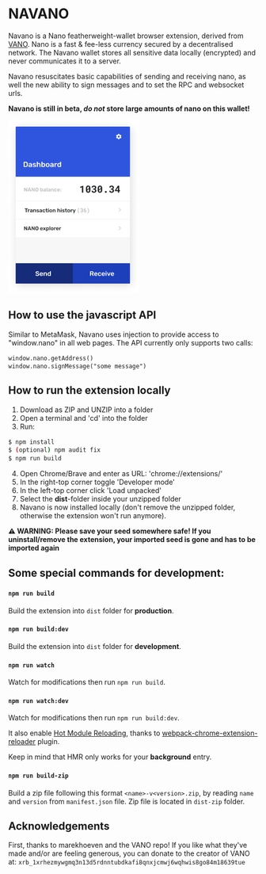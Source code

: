 # NAVANO
Navano is a Nano featherweight-wallet browser extension, derived from [VANO](https://github.com/marekhoeven/VANO). Nano is a fast & fee-less currency secured by a decentralised network. The Navano wallet stores all sensitive data locally (encrypted) and never communicates it to a server. 

Navano resuscitates basic capabilities of sending and receiving nano, as well the new ability to sign messages and to set the RPC and websocket urls.

**Navano is still in beta, *do not* store large amounts of nano on this wallet!**

![Dashboard](https://github.com/thandal/navano/blob/master/dashboard.png)

## How to use the javascript API

Similar to MetaMask, Navano uses injection to provide access to "window.nano" in all web pages. The API currently only supports two calls:
```
window.nano.getAddress()
window.nano.signMessage("some message")
```


## How to run the extension locally

1. Download as ZIP and UNZIP into a folder
2. Open a terminal and 'cd' into the folder
3. Run:
```bash
$ npm install
$ (optional) npm audit fix 
$ npm run build
```

4. Open Chrome/Brave and enter as URL: 'chrome://extensions/' 
5. In the right-top corner toggle 'Developer mode'
6. In the left-top corner click 'Load unpacked'
7. Select the **dist**-folder inside your unzipped folder
8. Navano is now installed locally (don't remove the unzipped folder, otherwise the extension won't run anymore).

**:warning: WARNING: Please save your seed somewhere safe! If you uninstall/remove the extension, your imported seed is gone and has to be imported again**

## Some special commands for development:

#### `npm run build` 

Build the extension into `dist` folder for **production**.

#### `npm run build:dev` 

Build the extension into `dist` folder for **development**.

#### `npm run watch`

Watch for modifications then run `npm run build`.

#### `npm run watch:dev`

Watch for modifications then run `npm run build:dev`.

It also enable [Hot Module Reloading](https://webpack.js.org/concepts/hot-module-replacement), thanks to [webpack-chrome-extension-reloader](https://github.com/rubenspgcavalcante/webpack-chrome-extension-reloader) plugin. 

Keep in mind that HMR only works for your **background** entry.

#### `npm run build-zip`

Build a zip file following this format `<name>-v<version>.zip`, by reading `name` and `version` from `manifest.json` file.
Zip file is located in `dist-zip` folder.

## Acknowledgements

First, thanks to marekhoeven and the VANO repo!  If you like what they've made and/or are feeling generous, you can donate to the creator of VANO at:
`xrb_1xrhezmywgmq3n13d5rdnntubdkafi8qnxjcmwj6wqhwis8go84m18639tue`
